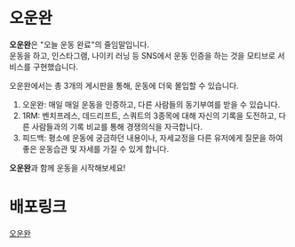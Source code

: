 # 오운완
**오운완**은 "오늘 운동 완료"의 줄임말입니다. <br/>
운동을 하고, 인스타그램, 나이키 러닝 등 SNS에서 운동 인증을 하는 것을 모티브로 서비스를 구현했습니다. <br/>

오운완에서는 총 3개의 게시판을 통해, 운동에 더욱 몰입할 수 있습니다.<br/>
<ol>
  <li>오운완: 매일 매일 운동을 인증하고, 다른 사람들의 동기부여를 받을 수 있습니다.</li>
  <li>1RM: 벤치프레스, 데드리프트, 스쿼트의 3종목에 대해 자신의 기록을 도전하고, 다른 사람들과의 기록 비교를 통해 경쟁의식을 자극합니다.</li>
  <li>피드백: 평소에 운동에 궁금하던 내용이나, 자세교정을 다른 유저에게 질문을 하여 좋은 운동습관 및 자세를 가질 수 있게 합니다.</li>
</ol>

**오운완**과 함께 운동을 시작해보세요!

# 배포링크
[오운완](https://localhost:3000)
